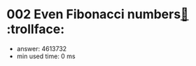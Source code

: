 002 Even Fibonacci numbers[:link:](http://projecteuler.net/problem=2)  :trollface:
========================

- answer: 4613732 
- min used time: 0 ms

